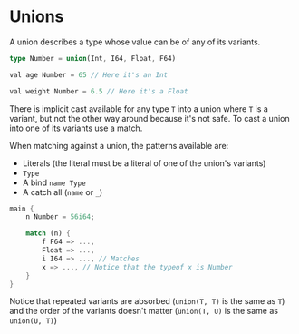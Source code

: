 # Unions

A union describes a type whose value can be of any of its variants.

```rs
type Number = union(Int, I64, Float, F64)

val age Number = 65 // Here it's an Int

val weight Number = 6.5 // Here it's a Float
```

There is implicit cast available for any type `T` into a union where `T` is a variant, but not the other way around because it's not safe. To cast a union into one of its variants use a match.

When matching against a union, the patterns available are:
- Literals (the literal must be a literal of one of the union's variants)
- `Type`
- A bind `name Type`
- A catch all (`name` or `_`)

```rs
main {
    n Number = 56i64;

    match (n) {
        f F64 => ...,
        Float => ...,
        i I64 => ..., // Matches
        x => ..., // Notice that the typeof x is Number
    }
}
```

Notice that repeated variants are absorbed (`union(T, T)` is the same as `T`) and the order of the variants doesn't matter (`union(T, U)` is the same as `union(U, T)`)